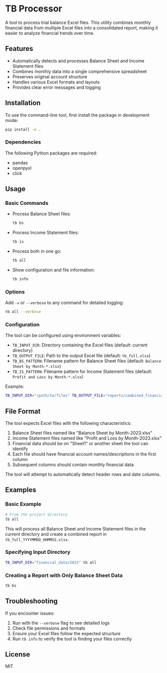# TB Processor

A tool to process trial balance Excel files. This utility combines monthly financial data from multiple Excel files into a consolidated report, making it easier to analyze financial trends over time.

## Features

- Automatically detects and processes Balance Sheet and Income Statement files
- Combines monthly data into a single comprehensive spreadsheet
- Preserves original account structure
- Handles various Excel formats and layouts
- Provides clear error messages and logging

## Installation

To use the command-line tool, first install the package in development mode:

```bash
pip install -e .
```

### Dependencies

The following Python packages are required:
- pandas
- openpyxl
- click

## Usage

### Basic Commands

- Process Balance Sheet files:
  ```bash
  tb bs
  ```

- Process Income Statement files:
  ```bash
  tb is
  ```

- Process both in one go:
  ```bash
  tb all
  ```

- Show configuration and file information:
  ```bash
  tb info
  ```

### Options

Add `-v` or `--verbose` to any command for detailed logging:

```bash
tb all --verbose
```

### Configuration

The tool can be configured using environment variables:

- `TB_INPUT_DIR`: Directory containing the Excel files (default: current directory)
- `TB_OUTPUT_FILE`: Path to the output Excel file (default: `tb_full.xlsx`)
- `TB_BS_PATTERN`: Filename pattern for Balance Sheet files (default: `Balance Sheet by Month-*.xlsx`)
- `TB_IS_PATTERN`: Filename pattern for Income Statement files (default: `Profit and Loss by Month-*.xlsx`)

Example:
```bash
TB_INPUT_DIR="/path/to/files" TB_OUTPUT_FILE="reports/combined_financials.xlsx" tb all
```

## File Format

The tool expects Excel files with the following characteristics:

1. Balance Sheet files named like "Balance Sheet by Month-2023.xlsx"
2. Income Statement files named like "Profit and Loss by Month-2023.xlsx" 
3. Financial data should be on "Sheet1" or another sheet the tool can identify
4. Each file should have financial account names/descriptions in the first column
5. Subsequent columns should contain monthly financial data

The tool will attempt to automatically detect header rows and date columns.

## Examples

### Basic Example

```bash
# From the project directory
tb all
```

This will process all Balance Sheet and Income Statement files in the current directory and create a combined report in `tb_full_YYYYMMDD_HHMMSS.xlsx`.

### Specifying Input Directory

```bash
TB_INPUT_DIR="financial_data/2023" tb all
```

### Creating a Report with Only Balance Sheet Data

```bash
tb bs
```

## Troubleshooting

If you encounter issues:

1. Run with the `--verbose` flag to see detailed logs
2. Check file permissions and formats
3. Ensure your Excel files follow the expected structure
4. Run `tb info` to verify the tool is finding your files correctly

## License

MIT